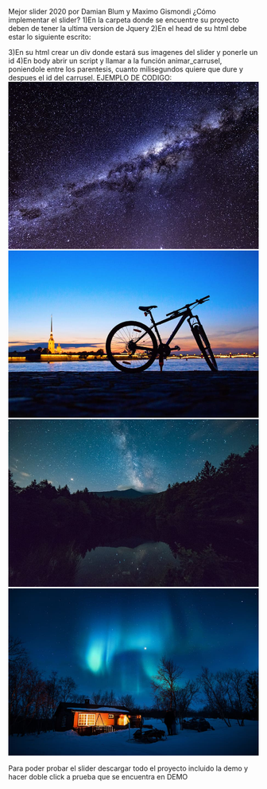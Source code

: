 Mejor slider 2020 por Damian Blum y Maximo Gismondi
¿Cómo implementar el slider? 
1)En la carpeta donde se encuentre su proyecto deben de tener la ultima version de Jquery 
2)En el head de su html debe estar lo siguiente escrito: 
<script src=nombreDeMiJquery></script>
<link href="tp.css" type="text/css" rel="stylesheet">
<script src="tp.js"></script> 
3)En su html crear un div donde estará sus imagenes del slider y ponerle un id 
4)En body abrir un script y llamar a la función animar_carrusel, poniendole entre los parentesis, cuanto milisegundos quiere que dure y despues el id del carrusel. 
EJEMPLO DE CODIGO:

<!DOCTYPE html>
<html>
<head>
	<script src="nombreDeMiJquery"></script>
	<link href="tp.css" type="text/css" rel="stylesheet">
	<script src="tp.js"></script>
	<title>Prueba Carrusel</title>
</head>
<body>



<div id = "Carrusel">
	<img src="1.jpg">
	<img src="2.jpg">
	<img src="3.jpg">
	<img src="4.jpg">

</div>
<script>
	animar_carrusel(5000, "Carrusel");
</script>
</body>
</html>


Para poder probar el slider descargar todo el proyecto incluido la demo y hacer doble click a prueba que se encuentra en DEMO